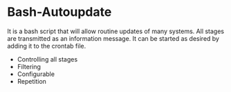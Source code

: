 # Bash-Autoupdate
 
It is a bash script that will allow routine updates of many systems.
All stages are transmitted as an information message.
It can be started as desired by adding it to the crontab file.

* Controlling all stages</br>
* Filtering</br>
* Configurable</br>
* Repetition</br>
